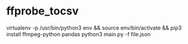 # ffprobe_tocsv

virtualenv -p /usr/bin/python3 env && source env/bin/activate && pip3 install ffmpeg-python pandas
python3 main.py -f file.json
